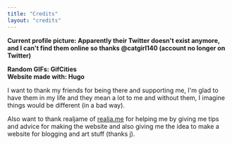 ```yaml
---
title: "Credits"
layout: "credits"
---
```


**Current profile picture: Apparently their Twitter doesn't exist anymore, and I can't find them online so thanks @catgirl140 (account no longer on Twitter)**      
 
**Random GIFs: GifCities**      
**Website made with: Hugo**     

I want to thank my friends for being there and supporting me, I'm glad to have them in my life and they mean a lot to me and without them, I imagine things would be different (in a bad way).

Also want to thank realjame of [realja.me](https://realja.me) for helping me by giving me tips and advice for making the website and also giving me the idea to make a website for blogging and art stuff (thanks j).
    